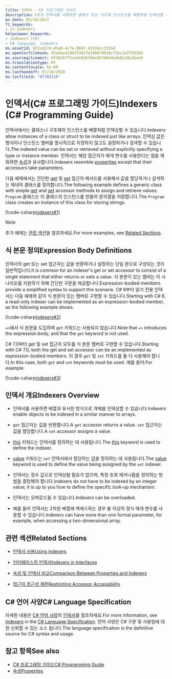 ```yaml
---
title: 인덱서 - C# 프로그래밍 가이드
description: C#의 인덱서를 사용하면 클래스 또는 구조체 인스턴스를 배열처럼 인덱싱할 수 있습니다. 형식 또는 인스턴스 멤버를 지정하지 않고 인덱싱된 값을 설정하거나 가져올 수 있습니다.
ms.date: 03/10/2017
f1_keywords:
- cs.indexers
helpviewer_keywords:
- indexers [C#]
- C# language, indexers
ms.assetid: 022cd27d-d5e0-4cfe-8b97-dc018cc3355d
ms.openlocfilehash: 07e0ae4294373817e10bb79920c73ec1e275d169
ms.sourcegitcommit: 6f58a5f75ceeb936f8ee5b786e9adb81a9a3bee9
ms.translationtype: HT
ms.contentlocale: ko-KR
ms.lasthandoff: 07/28/2020
ms.locfileid: "87303116"
---
```

# <a name="indexers-c-programming-guide"></a><span data-ttu-id="616ef-104">인덱서(C# 프로그래밍 가이드)</span><span class="sxs-lookup"><span data-stu-id="616ef-104">Indexers (C# Programming Guide)</span></span>

<span data-ttu-id="616ef-105">인덱서에서는 클래스나 구조체의 인스턴스를 배열처럼 인덱싱할 수 있습니다.</span><span class="sxs-lookup"><span data-stu-id="616ef-105">Indexers allow instances of a class or struct to be indexed just like arrays.</span></span> <span data-ttu-id="616ef-106">인덱싱 값은 형식이나 인스턴스 멤버를 명시적으로 지정하지 않고도 설정하거나 검색할 수 있습니다.</span><span class="sxs-lookup"><span data-stu-id="616ef-106">The indexed value can be set or retrieved without explicitly specifying a type or instance member.</span></span> <span data-ttu-id="616ef-107">인덱서는 해당 접근자가 매개 변수를 사용한다는 점을 제외하면 [속성](../classes-and-structs/properties.md)과 유사합니다.</span><span class="sxs-lookup"><span data-stu-id="616ef-107">Indexers resemble [properties](../classes-and-structs/properties.md) except that their accessors take parameters.</span></span>  

 <span data-ttu-id="616ef-108">다음 예제에서는 간단한 [get](../../language-reference/keywords/get.md) 및 [set](../../language-reference/keywords/set.md) 접근자 메서드를 사용해서 값을 할당하거나 검색하는 제네릭 클래스를 정의합니다.</span><span class="sxs-lookup"><span data-stu-id="616ef-108">The following example defines a generic class with simple [get](../../language-reference/keywords/get.md) and [set](../../language-reference/keywords/set.md) accessor methods to assign and retrieve values.</span></span> <span data-ttu-id="616ef-109">`Program` 클래스는 이 클래스의 인스턴스를 만들어 문자열을 저장합니다.</span><span class="sxs-lookup"><span data-stu-id="616ef-109">The `Program` class creates an instance of this class for storing strings.</span></span>  
  
 [!code-csharp[indexers#1](../../../../samples/snippets/csharp/programming-guide/indexers/indexer-1.cs)]  
  
> [!NOTE]
> <span data-ttu-id="616ef-110">추가 예제는 [관련 섹션](./index.md#BKMK_RelatedSections)을 참조하세요.</span><span class="sxs-lookup"><span data-stu-id="616ef-110">For more examples, see [Related Sections](./index.md#BKMK_RelatedSections).</span></span>  
  
## <a name="expression-body-definitions"></a><span data-ttu-id="616ef-111">식 본문 정의</span><span class="sxs-lookup"><span data-stu-id="616ef-111">Expression Body Definitions</span></span>  

<span data-ttu-id="616ef-112">인덱서의 get 또는 set 접근자는 값을 반환하거나 설정하는 단일 문으로 구성되는 것이 일반적입니다.</span><span class="sxs-lookup"><span data-stu-id="616ef-112">It is common for an indexer's get or set accessor to consist of a single statement that either returns or sets a value.</span></span> <span data-ttu-id="616ef-113">식 본문이 있는 멤버는 이 시나리오를 지원하기 위해 간단한 구문을 제공합니다.</span><span class="sxs-lookup"><span data-stu-id="616ef-113">Expression-bodied members provide a simplified syntax to support this scenario.</span></span> <span data-ttu-id="616ef-114">C# 6부터 읽기 전용 인덱서는 다음 예제와 같이 식 본문이 있는 멤버로 구현할 수 있습니다.</span><span class="sxs-lookup"><span data-stu-id="616ef-114">Starting with C# 6, a read-only indexer can be implemented as an expression-bodied member, as the following example shows.</span></span>

[!code-csharp[indexers#2](../../../../samples/snippets/csharp/programming-guide/indexers/indexer-2.cs)]  

<span data-ttu-id="616ef-115">`=>`에서 식 본문을 도입하며 `get` 키워드는 사용되지 않습니다.</span><span class="sxs-lookup"><span data-stu-id="616ef-115">Note that `=>` introduces the expression body, and that the `get` keyword is not used.</span></span>

<span data-ttu-id="616ef-116">C# 7.0부터 get 및 set 접근자 모두를 식 본문 멤버로 구현할 수 있습니다.</span><span class="sxs-lookup"><span data-stu-id="616ef-116">Starting with C# 7.0, both the get and set accessor can be an implemented as expression-bodied members.</span></span> <span data-ttu-id="616ef-117">이 경우 `get` 및 `set` 키워드를 둘 다 사용해야 합니다.</span><span class="sxs-lookup"><span data-stu-id="616ef-117">In this case, both `get` and `set` keywords must be used.</span></span> <span data-ttu-id="616ef-118">예를 들어:</span><span class="sxs-lookup"><span data-stu-id="616ef-118">For example:</span></span>

[!code-csharp[indexers#3](../../../../samples/snippets/csharp/programming-guide/indexers/indexer-3.cs)]  
  
## <a name="indexers-overview"></a><span data-ttu-id="616ef-119">인덱서 개요</span><span class="sxs-lookup"><span data-stu-id="616ef-119">Indexers Overview</span></span>  
  
- <span data-ttu-id="616ef-120">인덱서를 사용하면 배열과 유사한 방식으로 개체를 인덱싱할 수 있습니다.</span><span class="sxs-lookup"><span data-stu-id="616ef-120">Indexers enable objects to be indexed in a similar manner to arrays.</span></span>  
  
- <span data-ttu-id="616ef-121">`get` 접근자는 값을 반환합니다.</span><span class="sxs-lookup"><span data-stu-id="616ef-121">A `get` accessor returns a value.</span></span> <span data-ttu-id="616ef-122">`set` 접근자는 값을 할당합니다.</span><span class="sxs-lookup"><span data-stu-id="616ef-122">A `set` accessor assigns a value.</span></span>  
  
- <span data-ttu-id="616ef-123">[this](../../language-reference/keywords/this.md) 키워드는 인덱서를 정의하는 데 사용됩니다.</span><span class="sxs-lookup"><span data-stu-id="616ef-123">The [this](../../language-reference/keywords/this.md) keyword is used to define the indexer.</span></span>  
  
- <span data-ttu-id="616ef-124">[value](../../language-reference/keywords/value.md) 키워드는 `set` 인덱서에서 할당하는 값을 정의하는 데 사용됩니다.</span><span class="sxs-lookup"><span data-stu-id="616ef-124">The [value](../../language-reference/keywords/value.md) keyword is used to define the value being assigned by the `set` indexer.</span></span>  
  
- <span data-ttu-id="616ef-125">인덱서는 정수 값으로 인덱싱될 필요가 없으며, 특정 조회 메커니즘을 정의하는 방법을 결정해야 합니다.</span><span class="sxs-lookup"><span data-stu-id="616ef-125">Indexers do not have to be indexed by an integer value; it is up to you how to define the specific look-up mechanism.</span></span>  
  
- <span data-ttu-id="616ef-126">인덱서는 오버로드될 수 있습니다.</span><span class="sxs-lookup"><span data-stu-id="616ef-126">Indexers can be overloaded.</span></span>  
  
- <span data-ttu-id="616ef-127">예를 들어 인덱서는 2차원 배열에 액세스하는 경우 둘 이상의 정식 매개 변수를 사용할 수 있습니다.</span><span class="sxs-lookup"><span data-stu-id="616ef-127">Indexers can have more than one formal parameter, for example, when accessing a two-dimensional array.</span></span>  
  
## <a name="related-sections"></a><a name="BKMK_RelatedSections"></a> <span data-ttu-id="616ef-128">관련 섹션</span><span class="sxs-lookup"><span data-stu-id="616ef-128">Related Sections</span></span>  
  
- [<span data-ttu-id="616ef-129">인덱서 사용</span><span class="sxs-lookup"><span data-stu-id="616ef-129">Using Indexers</span></span>](./using-indexers.md)  
  
- [<span data-ttu-id="616ef-130">인터페이스의 인덱서</span><span class="sxs-lookup"><span data-stu-id="616ef-130">Indexers in Interfaces</span></span>](./indexers-in-interfaces.md)  
  
- [<span data-ttu-id="616ef-131">속성 및 인덱서 비교</span><span class="sxs-lookup"><span data-stu-id="616ef-131">Comparison Between Properties and Indexers</span></span>](./comparison-between-properties-and-indexers.md)  
  
- [<span data-ttu-id="616ef-132">접근자 접근성 제한</span><span class="sxs-lookup"><span data-stu-id="616ef-132">Restricting Accessor Accessibility</span></span>](../classes-and-structs/restricting-accessor-accessibility.md)  
  
## <a name="c-language-specification"></a><span data-ttu-id="616ef-133">C# 언어 사양</span><span class="sxs-lookup"><span data-stu-id="616ef-133">C# Language Specification</span></span>  

<span data-ttu-id="616ef-134">자세한 내용은 [C# 언어 사양](/dotnet/csharp/language-reference/language-specification/introduction)의 [인덱서](~/_csharplang/spec/classes.md#indexers)를 참조하세요.</span><span class="sxs-lookup"><span data-stu-id="616ef-134">For more information, see [Indexers](~/_csharplang/spec/classes.md#indexers) in the [C# Language Specification](/dotnet/csharp/language-reference/language-specification/introduction).</span></span> <span data-ttu-id="616ef-135">언어 사양은 C# 구문 및 사용법에 대 한 신뢰할 수 있는 소스 됩니다.</span><span class="sxs-lookup"><span data-stu-id="616ef-135">The language specification is the definitive source for C# syntax and usage.</span></span>
  
## <a name="see-also"></a><span data-ttu-id="616ef-136">참고 항목</span><span class="sxs-lookup"><span data-stu-id="616ef-136">See also</span></span>

- [<span data-ttu-id="616ef-137">C# 프로그래밍 가이드</span><span class="sxs-lookup"><span data-stu-id="616ef-137">C# Programming Guide</span></span>](../index.md)
- [<span data-ttu-id="616ef-138">속성</span><span class="sxs-lookup"><span data-stu-id="616ef-138">Properties</span></span>](../classes-and-structs/properties.md)
